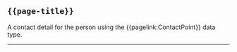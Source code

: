 ## <code>{{page-title}}</code>
A contact detail for the person using the {{pagelink:ContactPoint}} data type.

---

